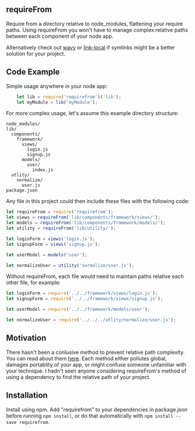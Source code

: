 ## requireFrom

Require from a directory relative to node_modules, flattening your require paths. Using requireFrom you won't have to manage complex relative paths between each component of your node app.

Alternatively check out [wavy](https://www.npmjs.com/package/wavy) or [link-local](https://www.npmjs.com/package/linklocal) if symlinks might be a better solution for your project.

## Code Example

Simple usage anywhere in your node app:
````js
    let lib = require('requirefrom')('lib');
    let myModule = lib('myModule');
````

For more complex usage, let's assume this example directory structure:

    node_modules/
    lib/
      components/
        framework/
          views/
            login.js
            signup.js
          models/
            user/
              index.js
      utlity/
        normalize/
          user.js
    package.json

Any file in this project could then include these files with the following code:
````js
let requireFrom = require('requirefrom');
let views = requireFrom('lib/components/framework/views/');
let models = requireFrom('lib/components/framework/models/');
let utility = requireFrom('lib/utility/');

let loginForm = views('login.js');
let signupForm = views('signup.js');

let userModel = models('user');

let normalizeUser = utility('normalize/user.js');
````

Without requireFrom, each file would need to maintain paths relative each other file, for example:
````js
let loginForm = require('../../framework/views/login.js');
let signupForm = require('../../framework/views/signup.js');

let userModel = require('../../framework/models/user');

let normalizeUser = require('../../../utlity/normalize/user.js');
````



## Motivation

There hasn't been a conlusive method to prevent relative path complexity. You can read about them [here](https://gist.github.com/branneman/8048520). Each method either pollutes global, damages portablity of your app, or might confuse someone unfamiliar with your technique. I hadn't seen anyone considering requireFrom's method of using a dependency to find the relative path of your project.

## Installation

Install using npm. Add "requirefrom" to your dependencies in package.json before running `npm install`, or do that automatically with `npm install --save requirefrom`.
